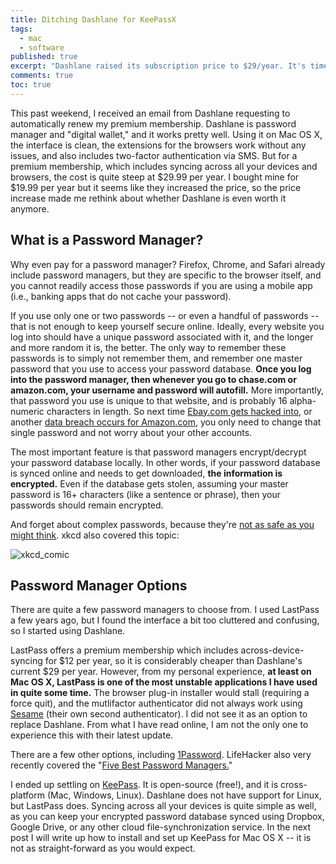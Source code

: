 ```yaml
---
title: Ditching Dashlane for KeePassX
tags:
  - mac
  - software
published: true
excerpt: "Dashlane raised its subscription price to $29/year. It's time to ditch it for an open source alternative."
comments: true
toc: true
---
```


This past weekend, I received an email from Dashlane requesting to automatically renew my premium membership. Dashlane is password manager and "digital wallet," and it works pretty well. Using it on Mac OS X, the interface is clean, the extensions for the browsers work without any issues, and also includes two-factor authentication via SMS. But for a premium membership, which includes syncing across all your devices and browsers, the cost is quite steep at $29.99 per year. I bought mine for $19.99 per year but it seems like they increased the price, so the price increase made me rethink about whether Dashlane is even worth it anymore.

## What is a Password Manager?

Why even pay for a password manager? Firefox, Chrome, and Safari already include password managers, but they are specific to the browser itself, and you cannot readily access those passwords if you are using a mobile app (i.e., banking apps that do not cache your password).

If you use only one or two passwords -- or even a handful of passwords -- that is not enough to keep yourself secure online. Ideally, every website you log into should have a unique password associated with it, and the longer and more random it is, the better. The only way to remember these passwords is to simply not remember them, and remember one master password that you use to access your password database. **Once you log into the password manager, then whenever you go to chase.com or amazon.com, your username and password will autofill.** More importantly, that password you use is unique to that website, and is probably 16 alpha-numeric characters in length. So next time [Ebay.com gets hacked into](http://www.npr.org/blogs/thetwo-way/2014/05/21/314579762/saying-it-was-hacked-ebay-urges-users-to-change-passwords), or another [data breach occurs for Amazon.com](http://time.com/3647988/amazon-xbox-hack-password/), you only need to change that single password and not worry about your other accounts.

The most important feature is that password managers encrypt/decrypt your password database locally. In other words, if your password database is synced online and needs to get downloaded, **the information is encrypted.** Even if the database gets stolen, assuming your master password is 16+ characters (like a sentence or phrase), then your passwords should remain encrypted.

And forget about complex passwords, because they're [not as safe as you might think](http://arstechnica.com/security/2013/06/password-complexity-rules-more-annoying-less-effective-than-length-ones/). xkcd also covered this topic:


![xkcd_comic](http://imgs.xkcd.com/comics/password_strength.png)


## Password Manager Options

There are quite a few password managers to choose from. I used LastPass a few years ago, but I found the interface a bit too cluttered and confusing, so I started using Dashlane.

LastPass offers a premium membership which includes across-device-syncing for $12 per year, so it is considerably cheaper than Dashlane's current $29 per year. However, from my personal experience, **at least on Mac OS X, LastPass is one of the most unstable applications I have used in quite some time.** The browser plug-in installer would stall (requiring a force quit), and the mutlifactor authenticator did not always work using [Sesame](https://helpdesk.lastpass.com/security-options/multifactor-authentication-options/sesame-multifactor-authentication-with-a-usb-thumb-drive/) (their own second authenticator). I did not see it as an option to replace Dashlane. From what I have read online, I am not the only one to experience this with their latest update.

There are a few other options, including [1Password](https://agilebits.com/onepassword). LifeHacker also very recently covered the "[Five Best Password Managers.](http://lifehacker.com/5529133/five-best-password-managers)"

I ended up settling on [KeePass](http://keepass.info/). It is open-source (free!), and it is cross-platform (Mac, Windows, Linux). Dashlane does not have support for Linux, but LastPass does. Syncing across all your devices is quite simple as well, as you can keep your encrypted password database synced using Dropbox, Google Drive, or any other cloud file-synchronization service. In the next post I will write up how to install and set up KeePass for Mac OS X -- it is not as straight-forward as you would expect.
